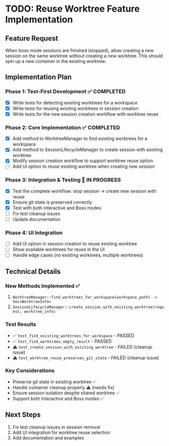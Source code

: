 # TODO: Reuse Worktree Feature Implementation

## Feature Request
When boss mode sessions are finished (stopped), allow creating a new session on the same worktree without creating a new worktree. This should spin up a new container in the existing worktree.

## Implementation Plan

### Phase 1: Test-First Development ✅ COMPLETED
- [x] Write tests for detecting existing worktrees for a workspace
- [x] Write tests for reusing existing worktrees in session creation
- [x] Write tests for the new session creation workflow with worktree reuse

### Phase 2: Core Implementation ✅ COMPLETED
- [x] Add method to WorktreeManager to find existing worktrees for a workspace
- [x] Add method to SessionLifecycleManager to create session with existing worktree
- [x] Modify session creation workflow to support worktree reuse option
- [ ] Add UI option to reuse existing worktree when creating new session

### Phase 3: Integration & Testing 🔄 IN PROGRESS
- [x] Test the complete workflow: stop session -> create new session with reuse
- [x] Ensure git state is preserved correctly
- [x] Test with both Interactive and Boss modes
- [ ] Fix test cleanup issues
- [ ] Update documentation

### Phase 4: UI Integration
- [ ] Add UI option in session creation to reuse existing worktree
- [ ] Show available worktrees for reuse in the UI
- [ ] Handle edge cases (no existing worktrees, multiple worktrees)

## Technical Details

### New Methods Implemented ✅
1. `WorktreeManager::find_worktrees_for_workspace(workspace_path) -> Vec<WorktreeInfo>`
2. `SessionLifecycleManager::create_session_with_existing_worktree(request, worktree_info)`

### Test Results
- ✅ `test_find_existing_worktrees_for_workspace` - PASSED
- ✅ `test_find_worktrees_empty_result` - PASSED  
- ⚠️ `test_create_session_with_existing_worktree` - FAILED (cleanup issue)
- ⚠️ `test_worktree_reuse_preserves_git_state` - FAILED (cleanup issue)

### Key Considerations
- Preserve git state in existing worktree ✅
- Handle container cleanup properly ⚠️ (needs fix)
- Ensure session isolation despite shared worktree ✅
- Support both Interactive and Boss modes ✅

## Next Steps
1. Fix test cleanup issues in session removal
2. Add UI integration for worktree reuse selection
3. Add documentation and examples
